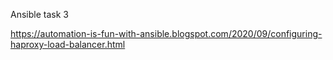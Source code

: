 Ansible task 3

https://automation-is-fun-with-ansible.blogspot.com/2020/09/configuring-haproxy-load-balancer.html
